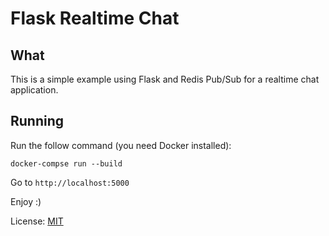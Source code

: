 # Flask Realtime Chat

## What
This is a simple example using Flask and Redis Pub/Sub for a realtime chat application.


## Running
Run the follow command (you need Docker installed):

`docker-compse run --build`

Go to `http://localhost:5000`



Enjoy :)



License: [MIT](LICENSE)
